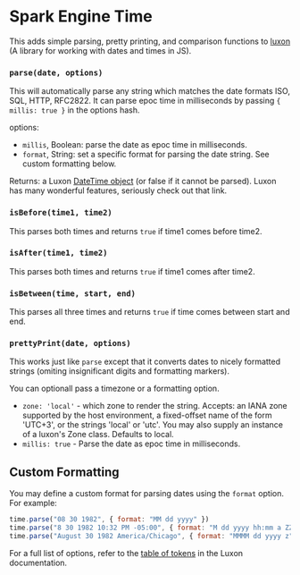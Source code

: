 # Spark Engine Time

This adds simple parsing, pretty printing, and comparison functions to [luxon](https://github.com/moment/luxon) (A library for working with dates and times in JS).

### `parse(date, options)`

This will automatically parse any string which matches the date formats ISO, SQL, HTTP, RFC2822. It can parse epoc time in milliseconds by passing `{ millis: true }` in the options hash.

options:
  - `millis`, Boolean: parse the date as epoc time in milliseconds.
  - `format`, String: set a specific format for parsing the date string. See custom formatting below.

Returns: a Luxon [DateTime object](https://moment.github.io/luxon/docs/class/src/datetime.js~DateTime.html) (or false if it cannot be parsed).
Luxon has many wonderful features, seriously check out that link.

### `isBefore(time1, time2)`

This parses both times and returns `true` if time1 comes before time2.

### `isAfter(time1, time2)`

This parses both times and returns `true` if time1 comes after time2.

### `isBetween(time, start, end)` 

This parses all three times and returns `true` if time comes between start and end.

### `prettyPrint(date, options)`

This works just like `parse` except that it converts dates to nicely formatted strings (omiting insignificant digits and formatting markers).

You can optionall pass a timezone or a formatting option.

- `zone: 'local'` - which zone to render the string. Accepts: an IANA zone supported by the host environment, a fixed-offset name of the form 'UTC+3', or the strings 'local' or 'utc'. You may also supply an instance of a luxon's Zone class. Defaults to local.
- `millis: true` - Parse the date as epoc time in milliseconds.


## Custom Formatting

You may define a custom format for parsing dates using the `format` option. For example:

```javascript
time.parse("08 30 1982", { format: "MM dd yyyy" })
time.parse("8 30 1982 10:32 PM -05:00", { format: "M dd yyyy hh:mm a ZZ" })
time.parse("August 30 1982 America/Chicago", { format: "MMMM dd yyyy z" })
```

For a full list of options, refer to the [table of tokens](https://moment.github.io/luxon/docs/manual/parsing.html#table-of-tokens) in the Luxon
documentation.
